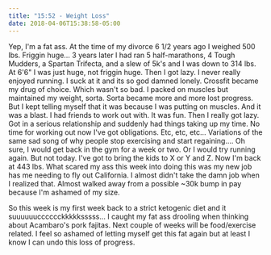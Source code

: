 ```yaml
---
title: "15:52 - Weight Loss"
date: 2018-04-06T15:38:58-05:00
---
```

Yep, I'm a fat ass.  At the time of my divorce 6 1/2 years ago I weighed 500 lbs.  Friggin huge...  3 years later I had ran 5 half-marathons, 4 Tough Mudders, a Spartan Trifecta, and a slew of 5k's and I was down to 314 lbs.  At 6'6" I was just huge, not friggin huge.  Then I got lazy.  I never really enjoyed running.  I suck at it and its so god damned lonely.  Crossfit became my drug of choice.  Which wasn't so bad.  I packed on muscles but maintained my weight, sorta.  Sorta became more and more lost progress.  But I kept telling myself that it was because I was putting on muscles.  And it was a blast.  I had friends to work out with.  It was fun.  Then I really got lazy.  Got in a serious relationship and suddenly had things taking up my time.  No time for working out now I've got obligations.  Etc, etc, etc...  Variations of the same sad song of why people stop exercising and start regaining....  Oh sure, I would get back in the gym for a week or two.  Or I would try running again.  But not today.  I've got to bring the kids to X or Y and Z.  Now I'm back at 443 lbs.  What scared my ass this week into doing this was my new job has me needing to fly out California.  I almost didn't take the damn job when I realized that.  Almost walked away from a possible ~30k bump in pay because I'm ashamed of my size.

So this week is my first week back to a strict ketogenic diet and it suuuuuucccccckkkkksssss...  I caught my fat ass drooling when thinking about Acambaro's pork fajitas.  Next couple of weeks will be food/exercise related.  I feel so ashamed of letting myself get this fat again but at least I know I can undo this loss of progress.  
